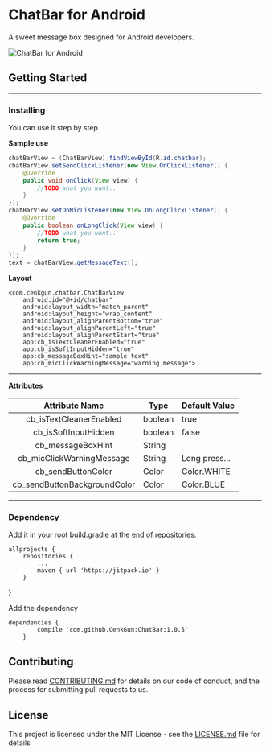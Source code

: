 # ChatBar for Android

A sweet message box designed for Android developers.

![ChatBar for Android](https://i.hizliresim.com/5Q6y8L.gif)

## Getting Started


----------


### Installing

You can use it step by step

**Sample use**

``` java
chatBarView = (ChatBarView) findViewById(R.id.chatbar);
chatBarView.setSendClickListener(new View.OnClickListener() {
    @Override
    public void onClick(View view) {
        //TODO what you want..
    }
});
chatBarView.setOnMicListener(new View.OnLongClickListener() {
    @Override
    public boolean onLongClick(View view) {
        //TODO what you want..
        return true;
    }
});
text = chatBarView.getMessageText();
```
**Layout**


    
    <com.cenkgun.chatbar.ChatBarView
        android:id="@+id/chatbar"
        android:layout_width="match_parent"
        android:layout_height="wrap_content"
        android:layout_alignParentBottom="true"
        android:layout_alignParentLeft="true"
        android:layout_alignParentStart="true"
        app:cb_isTextCleanerEnabled="true"
        app:cb_isSoftInputHidden="true"
        app:cb_messageBoxHint="sample text"
        app:cb_micClickWarningMessage="warning message">
        


----------


**Attributes**

|        Attribute Name        | Type    | Default Value |
|:----------------------------:|---------|---------------|
| cb_isTextCleanerEnabled      | boolean | true          |
| cb_isSoftInputHidden         | boolean | false         |
| cb_messageBoxHint            | String  |               |
| cb_micClickWarningMessage    | String  | Long press... |
| cb_sendButtonColor           | Color   | Color.WHITE   |
| cb_sendButtonBackgroundColor | Color   | Color.BLUE    |


----------


### Dependency
Add it in your root build.gradle at the end of repositories:

    allprojects {
		repositories {
			...
			maven { url 'https://jitpack.io' }
		}
}
	
Add the dependency

    dependencies {
    	    compile 'com.github.CenkGun:ChatBar:1.0.5'
    	}
## Contributing

Please read [CONTRIBUTING.md](CONTRIBUTING.md) for details on our code of conduct, and the process for submitting pull requests to us.

## License

This project is licensed under the MIT License - see the [LICENSE.md](LICENSE.md) file for details
